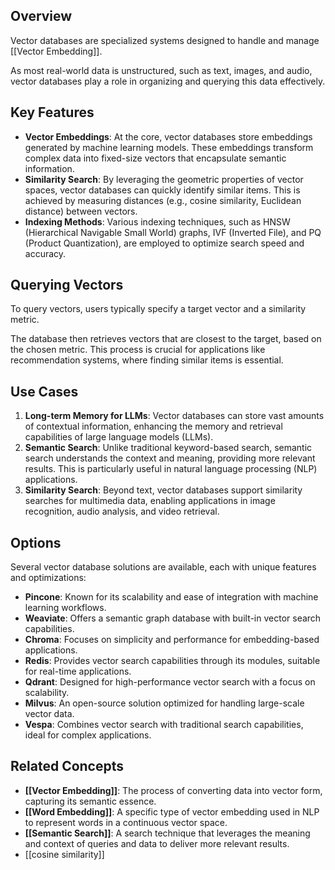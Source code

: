## Overview

Vector databases are specialized systems designed to handle and manage [[Vector Embedding]]. 

As most real-world data is unstructured, such as text, images, and audio, vector databases play a  role in organizing and querying this data effectively.

## Key Features

- **Vector Embeddings**: At the core, vector databases store embeddings generated by machine learning models. These embeddings transform complex data into fixed-size vectors that encapsulate semantic information.
- **Similarity Search**: By leveraging the geometric properties of vector spaces, vector databases can quickly identify similar items. This is achieved by measuring distances (e.g., cosine similarity, Euclidean distance) between vectors.
- **Indexing Methods**: Various indexing techniques, such as HNSW (Hierarchical Navigable Small World) graphs, IVF (Inverted File), and PQ (Product Quantization), are employed to optimize search speed and accuracy.

## Querying Vectors

To query vectors, users typically specify a target vector and a similarity metric. 

The database then retrieves vectors that are closest to the target, based on the chosen metric. This process is crucial for applications like recommendation systems, where finding similar items is essential.

## Use Cases
1. **Long-term Memory for LLMs**: Vector databases can store vast amounts of contextual information, enhancing the memory and retrieval capabilities of large language models (LLMs).
2. **Semantic Search**: Unlike traditional keyword-based search, semantic search understands the context and meaning, providing more relevant results. This is particularly useful in natural language processing (NLP) applications.
3. **Similarity Search**: Beyond text, vector databases support similarity searches for multimedia data, enabling applications in image recognition, audio analysis, and video retrieval.

## Options
Several vector database solutions are available, each with unique features and optimizations:
- **Pincone**: Known for its scalability and ease of integration with machine learning workflows.
- **Weaviate**: Offers a semantic graph database with built-in vector search capabilities.
- **Chroma**: Focuses on simplicity and performance for embedding-based applications.
- **Redis**: Provides vector search capabilities through its modules, suitable for real-time applications.
- **Qdrant**: Designed for high-performance vector search with a focus on scalability.
- **Milvus**: An open-source solution optimized for handling large-scale vector data.
- **Vespa**: Combines vector search with traditional search capabilities, ideal for complex applications.

## Related Concepts
- **[[Vector Embedding]]**: The process of converting data into vector form, capturing its semantic essence.
- **[[Word Embedding]]**: A specific type of vector embedding used in NLP to represent words in a continuous vector space.
- **[[Semantic Search]]**: A search technique that leverages the meaning and context of queries and data to deliver more relevant results.
- [[cosine similarity]]
